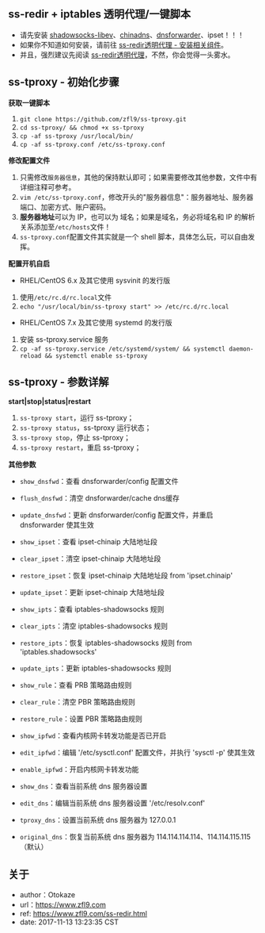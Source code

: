 ## ss-redir + iptables 透明代理/一键脚本
- 请先安装 [shadowsocks-libev](https://github.com/shadowsocks/shadowsocks-libev)、[chinadns](https://github.com/shadowsocks/ChinaDNS)、[dnsforwarder](https://github.com/holmium/dnsforwarder)、ipset！！！
- 如果你不知道如何安装，请前往 [ss-redir透明代理 - 安装相关组件](https://www.zfl9.com/ss-redir.html#安装相关组件)。
- 并且，强烈建议先阅读 [ss-redir透明代理](https://www.zfl9.com/ss-redir.html)，不然，你会觉得一头雾水。

## ss-tproxy - 初始化步骤
**获取一键脚本**
1. `git clone https://github.com/zfl9/ss-tproxy.git`
2. `cd ss-tproxy/ && chmod +x ss-tproxy`
3. `cp -af ss-tproxy /usr/local/bin/`
4. `cp -af ss-tproxy.conf /etc/ss-tproxy.conf`

**修改配置文件**
1. 只需修改`服务器信息`，其他的保持默认即可；如果需要修改其他参数，文件中有详细注释可参考。
2. `vim /etc/ss-tproxy.conf`，修改开头的"服务器信息"：服务器地址、服务器端口、加密方式、账户密码。
3. **服务器地址**可以为 IP，也可以为 域名；如果是域名，务必将域名和 IP 的解析关系添加至`/etc/hosts`文件！
4. `ss-tproxy.conf`配置文件其实就是一个 shell 脚本，具体怎么玩，可以自由发挥。

**配置开机自启**
- RHEL/CentOS 6.x 及其它使用 sysvinit 的发行版
 1. 使用`/etc/rc.d/rc.local`文件
 2. `echo "/usr/local/bin/ss-tproxy start" >> /etc/rc.d/rc.local`
- RHEL/CentOS 7.x 及其它使用 systemd 的发行版
 1. 安装 ss-tproxy.service 服务
 2. `cp -af ss-tproxy.service /etc/systemd/system/ && systemctl daemon-reload && systemctl enable ss-tproxy`

## ss-tproxy - 参数详解
**start|stop|status|restart**
1. `ss-tproxy start`，运行 ss-tproxy；
2. `ss-tproxy status`，ss-tproxy 运行状态；
3. `ss-tproxy stop`，停止 ss-tproxy；
4. `ss-tproxy restart`，重启 ss-tproxy；

**其他参数**
- `show_dnsfwd`：查看 dnsforwarder/config 配置文件
- `flush_dnsfwd`：清空 dnsforwarder/cache dns缓存
- `update_dnsfwd`：更新 dnsforwarder/config 配置文件，并重启 dnsforwarder 使其生效

- `show_ipset`：查看 ipset-chinaip 大陆地址段
- `clear_ipset`：清空 ipset-chinaip 大陆地址段
- `restore_ipset`：恢复 ipset-chinaip 大陆地址段 from 'ipset.chinaip'
- `update_ipset`：更新 ipset-chinaip 大陆地址段

- `show_ipts`：查看 iptables-shadowsocks 规则
- `clear_ipts`：清空 iptables-shadowsocks 规则
- `restore_ipts`：恢复 iptables-shadowsocks 规则 from 'iptables.shadowsocks'
- `update_ipts`：更新 iptables-shadowsocks 规则

- `show_rule`：查看 PRB 策略路由规则
- `clear_rule`：清空 PBR 策略路由规则
- `restore_rule`：设置 PBR 策略路由规则

- `show_ipfwd`：查看内核网卡转发功能是否已开启
- `edit_ipfwd`：编辑 '/etc/sysctl.conf' 配置文件，并执行 'sysctl -p' 使其生效
- `enable_ipfwd`：开启内核网卡转发功能

- `show_dns`：查看当前系统 dns 服务器设置
- `edit_dns`：编辑当前系统 dns 服务器设置 '/etc/resolv.conf'
- `tproxy_dns`：设置当前系统 dns 服务器为 127.0.0.1
- `original_dns`：恢复当前系统 dns 服务器为 114.114.114.114、114.114.115.115（默认）

## 关于
- author：Otokaze
- url：https://www.zfl9.com
- ref: https://www.zfl9.com/ss-redir.html
- date: 2017-11-13 13:23:35 CST
